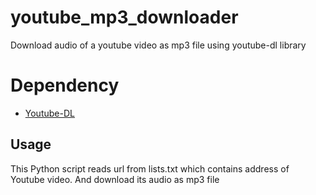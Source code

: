 # youtube_mp3_downloader
Download audio of a youtube video as mp3 file using youtube-dl library

# Dependency 
+ [Youtube-DL](https://rg3.github.io/youtube-dl/)  

## Usage
This Python script reads url from lists.txt which contains address of Youtube video.
And download its audio as mp3 file
